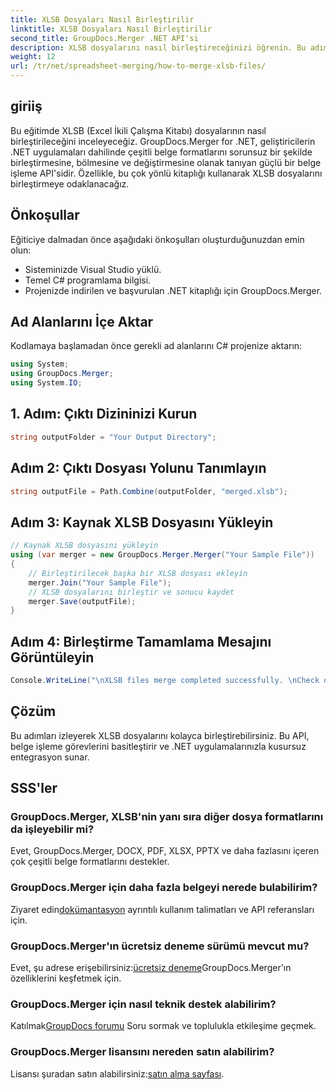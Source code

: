 ```yaml
---
title: XLSB Dosyaları Nasıl Birleştirilir
linktitle: XLSB Dosyaları Nasıl Birleştirilir
second_title: GroupDocs.Merger .NET API'si
description: XLSB dosyalarını nasıl birleştireceğinizi öğrenin. Bu adım adım kılavuz, belge işleme görevlerini basitleştirir.
weight: 12
url: /tr/net/spreadsheet-merging/how-to-merge-xlsb-files/
---
```

## giriiş
Bu eğitimde XLSB (Excel İkili Çalışma Kitabı) dosyalarının nasıl birleştirileceğini inceleyeceğiz. GroupDocs.Merger for .NET, geliştiricilerin .NET uygulamaları dahilinde çeşitli belge formatlarını sorunsuz bir şekilde birleştirmesine, bölmesine ve değiştirmesine olanak tanıyan güçlü bir belge işleme API'sidir. Özellikle, bu çok yönlü kitaplığı kullanarak XLSB dosyalarını birleştirmeye odaklanacağız.
## Önkoşullar
Eğiticiye dalmadan önce aşağıdaki önkoşulları oluşturduğunuzdan emin olun:
- Sisteminizde Visual Studio yüklü.
- Temel C# programlama bilgisi.
- Projenizde indirilen ve başvurulan .NET kitaplığı için GroupDocs.Merger.
  

## Ad Alanlarını İçe Aktar
Kodlamaya başlamadan önce gerekli ad alanlarını C# projenize aktarın:
```csharp
using System; 
using GroupDocs.Merger;
using System.IO;
```
## 1. Adım: Çıktı Dizininizi Kurun
```csharp
string outputFolder = "Your Output Directory";
```
## Adım 2: Çıktı Dosyası Yolunu Tanımlayın
```csharp
string outputFile = Path.Combine(outputFolder, "merged.xlsb");
```
## Adım 3: Kaynak XLSB Dosyasını Yükleyin
```csharp
// Kaynak XLSB dosyasını yükleyin
using (var merger = new GroupDocs.Merger.Merger("Your Sample File"))
{
    // Birleştirilecek başka bir XLSB dosyası ekleyin
    merger.Join("Your Sample File");
    // XLSB dosyalarını birleştir ve sonucu kaydet
    merger.Save(outputFile);
}
```
## Adım 4: Birleştirme Tamamlama Mesajını Görüntüleyin
```csharp
Console.WriteLine("\nXLSB files merge completed successfully. \nCheck output in {0}", outputFolder);
```

## Çözüm
Bu adımları izleyerek XLSB dosyalarını kolayca birleştirebilirsiniz. Bu API, belge işleme görevlerini basitleştirir ve .NET uygulamalarınızla kusursuz entegrasyon sunar.

## SSS'ler
### GroupDocs.Merger, XLSB'nin yanı sıra diğer dosya formatlarını da işleyebilir mi?
Evet, GroupDocs.Merger, DOCX, PDF, XLSX, PPTX ve daha fazlasını içeren çok çeşitli belge formatlarını destekler.
### GroupDocs.Merger için daha fazla belgeyi nerede bulabilirim?
 Ziyaret edin[dokümantasyon](https://tutorials.groupdocs.com/merger/net/) ayrıntılı kullanım talimatları ve API referansları için.
### GroupDocs.Merger'ın ücretsiz deneme sürümü mevcut mu?
 Evet, şu adrese erişebilirsiniz:[ücretsiz deneme](https://releases.groupdocs.com/)GroupDocs.Merger'ın özelliklerini keşfetmek için.
### GroupDocs.Merger için nasıl teknik destek alabilirim?
 Katılmak[GroupDocs forumu](https://forum.groupdocs.com/c/merger/32) Soru sormak ve toplulukla etkileşime geçmek.
### GroupDocs.Merger lisansını nereden satın alabilirim?
 Lisansı şuradan satın alabilirsiniz:[satın alma sayfası](https://purchase.groupdocs.com/buy).